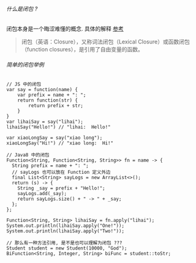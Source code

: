 ###### 什么是闭包 ?
闭包本身是一个晦涩难懂的概念. 具体的解释 [参考](https://zh.wikipedia.org/wiki/%E9%97%AD%E5%8C%85_(%E8%AE%A1%E7%AE%97%E6%9C%BA%E7%A7%91%E5%AD%A6))
> 闭包（英语：Closure），又称词法闭包（Lexical Closure）或函数闭包（function closures），是引用了自由变量的函数。

###### 简单的闭包举例
~~~
// JS 中的闭包
var say = function(name) {
	var prefix = name + ": ";  
    return function(str) {
    	return prefix + str;
    }
}
var lihaiSay = say("lihai");
lihaiSay("Hello!") // "lihai:  Hello!"

var xiaoLongSay = say("xiao long");
xiaoLongSay("Hi!") // "xiao long:  Hi!"

// Java8 中的闭包
Function<String, Function<String, String>> fn = name -> {
  String prefix = name + ": ";
  // sayLogs 也可以放在 Function 定义外边
  final List<String> sayLogs = new ArrayList<>(); 
  return (s) -> {
    String _say = prefix + "Hello!";
    sayLogs.add(_say);
    return sayLogs.size() + " -> " + _say;
  };
};

Function<String, String> lihaiSay = fn.apply("lihai");
System.out.println(lihaiSay.apply("One!"));
System.out.println(lihaiSay.apply("Two!"));

// 那么有一种方法引用, 是不是也可以理解为闭包 ???
Student student = new Student(10000, "God");
BiFunction<String, Integer, String> biFunc = student::toStr;

~~~
